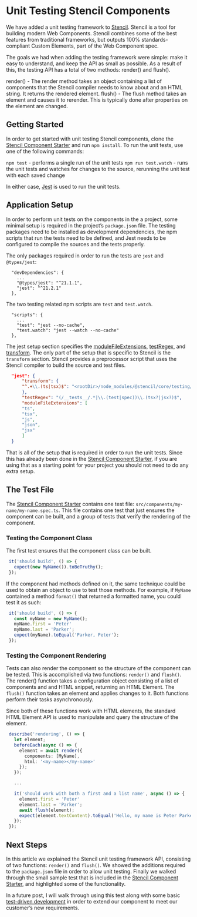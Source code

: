 # Unit Testing Stencil Components

We have added a unit testing framework to [Stencil](https://stenciljs.com). Stencil is a tool for building modern Web Components. Stencil combines some of the best features from traditional frameworks, but outputs 100% standards-compliant Custom Elements, part of the Web Component spec.

The goals we had when adding the testing framework were simple: make it easy to understand, and keep the API as small as possible. As a result of this, the testing API has a total of two methods: render() and flush().

render() - The render method takes an object containing a list of components that the Stencil compiler needs to know about and an HTML string. It returns the rendered element.
flush() - The flush method takes an element and causes it to rerender. This is typically done after properties on the element are changed.

## Getting Started

In order to get started with unit testing Stencil components, clone the [Stencil Component Starter](https://github.com/ionic-team/stencil-component-starter) and run `npm install`. To run the unit tests, use one of the following commands:

`npm test` - performs a single run of the unit tests
`npm run test.watch` - runs the unit tests and watches for changes to the source, rerunning the unit test with each saved change

In either case, [Jest](https://facebook.github.io/jest/) is used to run the unit tests.

## Application Setup

In order to perform unit tests on the components in the a project, some minimal setup is required in the project’s `package.json` file. The testing packages need to be installed as development dependencies, the npm scripts that run the tests need to be defined, and Jest needs to be configured to compile the sources and the tests properly.

The only packages required in order to run the tests are `jest` and `@types/jest`:

```
  "devDependencies": {
	...
	"@types/jest": "^21.1.1",
	"jest": "^21.2.1"
  },
```

The two testing related npm scripts are `test` and `test.watch`.

```
  "scripts": {
	...
	"test": "jest --no-cache",
	"test.watch": "jest --watch --no-cache"
  },
```

The jest setup section specifies the [moduleFileExtensions](http://facebook.github.io/jest/docs/en/configuration.html#modulefileextensions-array-string), [testRegex](http://facebook.github.io/jest/docs/en/configuration.html#testregex-string), and [transform](http://facebook.github.io/jest/docs/en/configuration.html#transform-object-string-string). The only part of the setup that is specific to Stencil is the `transform` section. Stencil provides a preprocessor script that uses the Stencil compiler to build the source and test files.

```json
  "jest": {
	  "transform": {
  	  "^.+\\.(ts|tsx)$": "<rootDir>/node_modules/@stencil/core/testing/jest.preprocessor.js"
	  },
	  "testRegex": "(/__tests__/.*|\\.(test|spec))\\.(tsx?|jsx?)$",
	  "moduleFileExtensions": [
  	  "ts",
  	  "tsx",
  	  "js",
  	  "json",
  	  "jsx"
	  ]
  }
```

That is all of the setup that is required in order to run the unit tests. Since this has already been done in the [Stencil Component Starter](https://github.com/ionic-team/stencil-component-starter), if you are using that as a starting point for your project you should not need to do any extra setup.

## The Test File

The [Stencil Component Starter](https://github.com/ionic-team/stencil-component-starter) contains one test file: `src/components/my-name/my-name.spec.ts`. This file contains one test that just ensures the component can be built, and a group of tests that verify the rendering of the component.

### Testing the Component Class

The first test ensures that the component class can be built. 

```ts
 it('should build', () => {
   expect(new MyName()).toBeTruthy();
 });
```

If the component had methods defined on it, the same technique could be used to obtain an object to use to test those methods. For example, if `MyName` contained a method `format()` that returned a formatted name, you could test it as such:

```ts
 it('should build', () => {
   const myName = new MyName();
   myName.first = 'Peter'
   myName.last = 'Parker';
   expect(myName).toEqual('Parker, Peter');
 });
```

### Testing the Component Rendering

Tests can also render the component so the structure of the component can be tested. This is accomplished via two functions: `render()` and `flush()`. The render() function takes a configuration object consisting of a list of components and and HTML snippet, returning an HTML Element. The `flush()` function takes an element and applies changes to it. Both functions perform their tasks asynchronously.

Since both of these functions work with HTML elements, the standard HTML Element API is used to manipulate and query the structure of the element.

```ts
 describe('rendering', () => {
   let element;
   beforeEach(async () => {
     element = await render({
       components: [MyName],
       html: '<my-name></my-name>'
     });
   });

   ...

   it('should work with both a first and a list name', async () => {
     element.first = 'Peter'
     element.last = 'Parker';
     await flush(element);
     expect(element.textContent).toEqual('Hello, my name is Peter Parker (4)');
   });
 });
```

## Next Steps

In this article we explained the Stencil unit testing framework API, consisting of two functions: `render()` and `flush()`. We showed the additions required to the `package.json` file in order to allow unit testing. Finally we walked through the small sample test that is included in the [Stencil Component Starter](https://github.com/ionic-team/stencil-component-starter), and highlighted some of the functionality.

In a future post, I will walk through using this test along with some basic [test-driven development](https://en.wikipedia.org/wiki/Test-driven_development) in order to extend our component to meet our customer’s new requirements.


